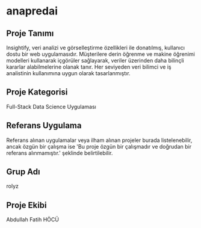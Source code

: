 # anapredai

## Proje Tanımı
Insightify, veri analizi ve görselleştirme özellikleri ile donatılmış, kullanıcı dostu bir web uygulamasıdır. Müşterilere derin öğrenme ve makine öğrenimi modelleri kullanarak içgörüler sağlayarak, veriler üzerinden daha bilinçli kararlar alabilmelerine olanak tanır. Her seviyeden veri bilimci ve iş analistinin kullanımına uygun olarak tasarlanmıştır.

## Proje Kategorisi
Full-Stack Data Science Uygulaması

## Referans Uygulama
Referans alınan uygulamalar veya ilham alınan projeler burada listelenebilir, ancak özgün bir çalışma ise 'Bu proje özgün bir çalışmadır ve doğrudan bir referans alınmamıştır.' şeklinde belirtilebilir.

## Grup Adı
rolyz

## Proje Ekibi
Abdullah Fatih HÖCÜ
